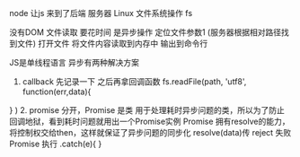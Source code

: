 node 让js 来到了后端
服务器 Linux
文件系统操作 fs

没有DOM
文件读取 要花时间 是异步操作
 定位文件参数1 (服务器根据相对路径找到文件) 
 打开文件
 将文件内容读取到内存中
 输出到命令行

JS是单线程语言
异步有两种解决方案
 1. callback 先记录一下 之后再拿回调函数
 fs.readFile(path, 'utf8', function(err,data){

 } )
 2. promise 
 分开，Promise 是类 用于处理耗时异步问题的类，所以为了防止回调地狱，看到耗时问题就用出一个Promise实例
 Promise 拥有resolve的能力，将控制权交给then，这样就保证了异步问题的同步化
 resolve(data)传
 reject 失败 Promise 执行 .catch(e){ }
